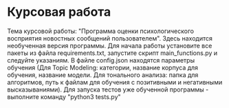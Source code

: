# Курсовая работа
Тема курсовой работы: "Программа оценки психологического восприятия новостных сообщений пользователем".
Здесь находится необученная версия программы. Для начала работы установите все пакеты из файла requirements.txt, 
запустите скрипт main_functions.py и следуйте указаниям. В файле config.json находятся параметры обучения
(Для Topic Modeling: категории, название корпуса для обучения, название модели. Для тонального анализа: 
папка для алгоритмов, путь к файлам для обучения с позитивными и негативными высказываниями).
Для запуска тестов уже обученной программы - выполните команду "python3 tests.py"
